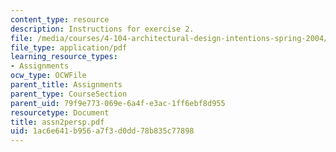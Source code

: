 ```yaml
---
content_type: resource
description: Instructions for exercise 2.
file: /media/courses/4-104-architectural-design-intentions-spring-2004/1ac6e641b956a7f3d0dd78b835c77898_assn2persp.pdf
file_type: application/pdf
learning_resource_types:
- Assignments
ocw_type: OCWFile
parent_title: Assignments
parent_type: CourseSection
parent_uid: 79f9e773-069e-6a4f-e3ac-1ff6ebf8d955
resourcetype: Document
title: assn2persp.pdf
uid: 1ac6e641-b956-a7f3-d0dd-78b835c77898
---
```

